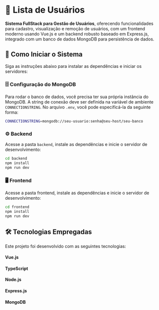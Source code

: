 # 📝 Lista de Usuários

**Sistema FullStack para Gestão de Usuários**, oferecendo funcionalidades para cadastro, visualização e remoção de usuários, com um frontend moderno usando Vue.js e um backend robusto baseado em Express.js, integrado com um banco de dados MongoDB para persistência de dados.

## 🚀 Como Iniciar o Sistema

Siga as instruções abaixo para instalar as dependências e iniciar os servidores:

### 🗄️ Configuração do MongoDB

Para rodar o banco de dados, você precisa ter sua própria instância do MongoDB. A string de conexão deve ser definida na variável de ambiente `CONNECTIONSTRING`. No arquivo `.env`, você pode especificá-la da seguinte forma:

```bash
CONNECTIONSTRING=mongodb://seu-usuario:senha@seu-host/seu-banco
```

### ⚙️ Backend

Acesse a pasta `backend`, instale as dependências e inicie o servidor de desenvolvimento:

```bash
cd backend
npm install
npm run dev
```


### 🖥️ Frontend

Acesse a pasta frontend, instale as dependências e inicie o servidor de desenvolvimento:

```bash
cd frontend
npm install
npm run dev
```

## 🛠️ Tecnologias Empregadas
Este projeto foi desenvolvido com as seguintes tecnologias:

#### Vue.js
#### TypeScript
#### Node.js
#### Express.js
#### MongoDB
